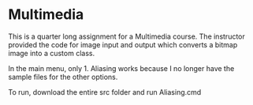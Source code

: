Multimedia
==========


This is a quarter long assignment for a Multimedia course.
The instructor provided the code for image input and output which converts a bitmap image into a custom class.

In the main menu, only 1. Aliasing works because I no longer have the sample files for the other options.

To run, download the entire src folder and run Aliasing.cmd
